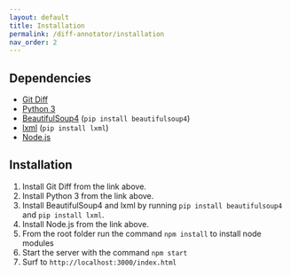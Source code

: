 ```yaml
---
layout: default
title: Installation
permalink: /diff-annotator/installation
nav_order: 2
---
```


## Dependencies
- [Git Diff](https://git-scm.com/downloads)
- [Python 3](https://www.python.org/downloads/)
- [BeautifulSoup4](https://pypi.org/project/beautifulsoup4/) (`pip install beautifulsoup4`)
- [lxml](https://pypi.org/project/lxml/) (`pip install lxml`)
- [Node.js](https://nodejs.dev/en/download/)

## Installation
1. Install Git Diff from the link above.
2. Install Python 3 from the link above.
3. Install BeautifulSoup4 and lxml by running `pip install beautifulsoup4` and `pip install lxml`.
4. Install Node.js from the link above.
5. From the root folder run the command `npm install` to install node modules
5. Start the server with the command `npm start`
6. Surf to `http://localhost:3000/index.html`
